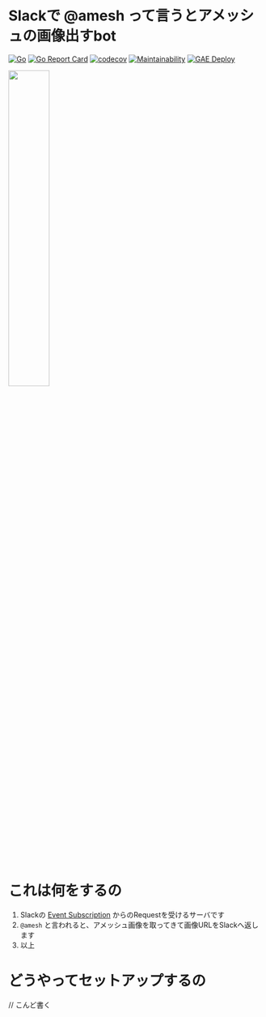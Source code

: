 # Slackで @amesh って言うとアメッシュの画像出すbot

[![Go](https://github.com/otiai10/amesh-bot/actions/workflows/go.yml/badge.svg)](https://github.com/otiai10/amesh-bot/actions/workflows/go.yml)
[![Go Report Card](https://goreportcard.com/badge/github.com/otiai10/amesh-bot)](https://goreportcard.com/report/github.com/otiai10/amesh-bot)
[![codecov](https://codecov.io/gh/otiai10/amesh-bot/branch/main/graph/badge.svg?token=WQ9SNJ5EO8)](https://codecov.io/gh/otiai10/amesh-bot)
[![Maintainability](https://api.codeclimate.com/v1/badges/2d4e967a9b401d12653e/maintainability)](https://codeclimate.com/github/otiai10/amesh-bot/maintainability)
[![GAE Deploy](https://github.com/otiai10/amesh-bot/actions/workflows/gae-deploy.yml/badge.svg)](https://github.com/otiai10/amesh-bot/actions/workflows/gae-deploy.yml)

<img width="40%" src="https://user-images.githubusercontent.com/931554/44345661-e5c65a00-a4ce-11e8-96a3-a024b8651183.png" >

# これは何をするの

1. Slackの [Event Subscription](https://api.slack.com/events-api) からのRequestを受けるサーバです
2. `@amesh` と言われると、アメッシュ画像を取ってきて画像URLをSlackへ返します
3. 以上

# どうやってセットアップするの

// こんど書く

<!-- a href="https://slack.com/oauth/v2/authorize?client_id=2752107225.1411158530390&scope=app_mentions:read,chat:write&user_scope="><img alt="Add to Slack" height="40" width="139" src="https://platform.slack-edge.com/img/add_to_slack.png" srcSet="https://platform.slack-edge.com/img/add_to_slack.png 1x, https://platform.slack-edge.com/img/add_to_slack@2x.png 2x" /></a -->
